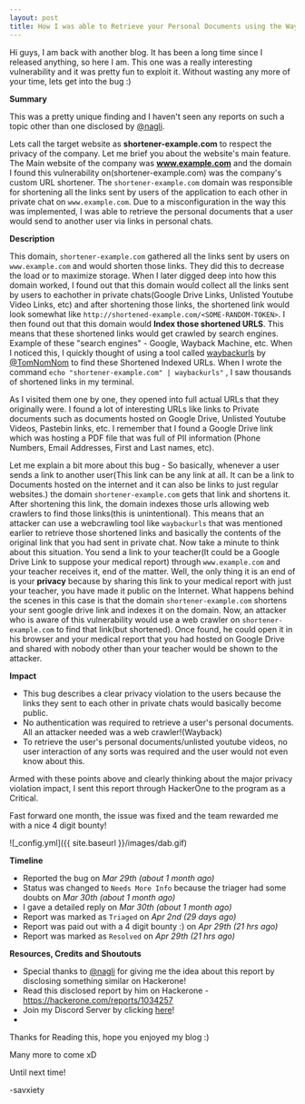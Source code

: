 ```yaml
---
layout: post
title: How I was able to Retrieve your Personal Documents using the Wayback Machine!
---
```



Hi guys, I am back with another blog. It has been a long time since I released anything, so here I am. This one was a really interesting vulnerability and it was pretty fun to exploit it. Without wasting any more of your time, lets get into the bug :)

**Summary**

This was a pretty unique finding and I haven't seen any reports on such a topic other than one disclosed by [@nagli](https://twitter.com/naglinagli). 

Lets call the target website as **shortener-example.com** to respect the privacy of the company. Let me brief you about the website's main feature. The Main website of the company was **www.example.com** and the domain I found this vulnerability on(shortener-example.com) was the company's custom URL shortener.
The `shortener-example.com` domain was responsible for shortening all the links sent by users of the application to each other in private chat on `www.example.com`. Due to a misconfiguration in the way this was implemented, I was able to retrieve the personal documents that a user would send to another user via links in personal chats.


**Description**

This domain, `shortener-example.com` gathered all the links sent by users on `www.example.com` and would shorten those links. They did this to decrease the load or to maximize storage.
When I later digged deep into how this domain worked, I found out that this domain would collect all the links sent by users to eachother in private chats(Google Drive Links, Unlisted Youtube Video Links, etc) and after shortening those links, the shortened link would look somewhat like `http://shortened-example.com/<SOME-RANDOM-TOKEN>`.
I then found out that this domain would **Index those shortened URLS**. This means that these shortened links would get crawled by search engines. Example of these "search engines" - Google, Wayback Machine, etc.
When I noticed this, I quickly thought of using a tool called [waybackurls](https://github.com/tomnomnom/waybackurls) by [@TomNomNom](https://twitter.com/TomNomNom) to find these Shortened Indexed URLs.
When I wrote the command `echo "shortener-example.com" | waybackurls"` , I saw thousands of shortened links in my terminal.

As I visited them one by one, they opened into full actual URLs that they originally were. I found a lot of interesting URLs like links to Private documents such as documents hosted on Google Drive, Unlisted Youtube Videos, Pastebin links, etc. 
I remember that I found a Google Drive link which was hosting a PDF file that was full of PII information (Phone Numbers, Email Addresses, First and Last names, etc). 

Let me explain a bit more about this bug - So basically, whenever a user sends a link to another user(This link can be any link at all. It can be a link to Documents hosted on the internet and it can also be links to just regular websites.) the domain `shortener-example.com` gets that link and shortens it. After shortening this link, the domain indexes those urls allowing web crawlers to find those links(this is unintentional). This means that an attacker can use a webcrawling tool like `waybackurls` that was mentioned earlier to retrieve those shortened links and basically the contents of the original link that you had sent in private chat. Now take a minute to think about this situation. You send a link to your teacher(It could be a Google Drive Link to suppose your medical report) through `www.example.com` and your teacher receives it, end of the matter. Well, the only thing it is an end of is your **privacy** because by sharing this link to your medical report with just your teacher, you have made it public on the Internet. What happens behind the scenes in this case is that the domain `shortener-example.com` shortens your sent google drive link and indexes it on the domain. Now, an attacker who is aware of this vulnerability would use a web crawler on `shortener-example.com` to find that link(but shortened). Once found, he could open it in his browser and your medical report that you had hosted on Google Drive and shared with nobody other than your teacher would be shown to the attacker. 


**Impact**

- This bug describes a clear privacy violation to the users because the links they sent to each other in private chats would basically become public.
- No authentication was required to retrieve a user's personal documents. All an attacker needed was a web crawler!(Wayback)
- To retrieve the user's personal documents/unlisted youtube videos, no user interaction of any sorts was required and the user would not even know about this.

Armed with these points above and clearly thinking about the major privacy violation impact, I sent this report through HackerOne to the program as a Critical.

Fast forward one month, the issue was fixed and the team rewarded me with a nice 4 digit bounty!


![_config.yml]({{ site.baseurl }}/images/dab.gif)

**Timeline**

- Reported the bug on *Mar 29th (about 1 month ago)*
- Status was changed to `Needs More Info` because the triager had some doubts on *Mar 30th (about 1 month ago)*
- I gave a detailed reply on *Mar 30th (about 1 month ago)*
- Report was marked as `Triaged` on *Apr 2nd (29 days ago)*
- Report was paid out with a 4 digit bounty :) on *Apr 29th (21 hrs ago)*
- Report was marked as `Resolved` on *Apr 29th (21 hrs ago)*

**Resources, Credits and Shoutouts**

- Special thanks to [@nagli](https://twitter.com/naglinagli) for giving me the idea about this report by disclosing something similar on Hackerone!
- Read this disclosed report by him on Hackerone - https://hackerone.com/reports/1034257
- Join my Discord Server by clicking [here](https://discord.com/invite/VPtSS8gfZ4)!
- 
Thanks for Reading this, hope you enjoyed my blog :)

Many more to come xD

Until next time!


-savxiety
